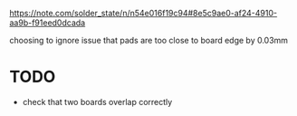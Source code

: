 https://note.com/solder_state/n/n54e016f19c94#8e5c9ae0-af24-4910-aa9b-f91eed0dcada

choosing to ignore issue that pads are too close to board edge by 0.03mm

# TODO

- check that two boards overlap correctly